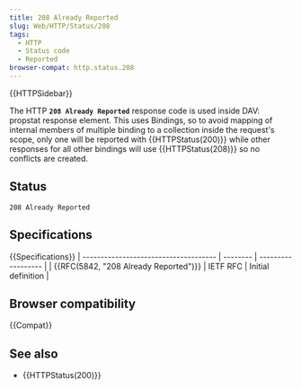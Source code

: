 ```yaml
---
title: 208 Already Reported
slug: Web/HTTP/Status/208
tags:
  - HTTP
  - Status code
  - Reported
browser-compat: http.status.208
---
```


{{HTTPSidebar}}

The HTTP **`208 Already Reported`** response code is used inside DAV: propstat response element. This uses Bindings, so to avoid mapping of internal members of multiple binding to a collection inside the request's scope, only one will be reported with {{HTTPStatus(200)}} while other responses for all other bindings will use {{HTTPStatus(208)}} so no conflicts are created.

## Status

```
208 Already Reported
```

## Specifications

{{Specifications}}
| ------------------------------------- | -------- | ------------------ |
| {{RFC(5842, "208 Already Reported")}} | IETF RFC | Initial definition |

## Browser compatibility

{{Compat}}

## See also

- {{HTTPStatus(200)}}
